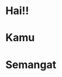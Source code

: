 <!DOCTYPE html>
<html>
  <head>
  </head>
  <body>
    <div class="content">
      <h1>Hai!!</h1>
      <h1>Kamu</h1>
      <h1>Semangat</h1>
    </div>
  </body>
</html>

